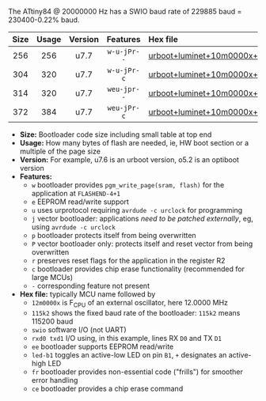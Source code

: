 The ATtiny84 @ 20000000 Hz has a SWIO baud rate of 229885 baud = 230400-0.22% baud.

|Size|Usage|Version|Features|Hex file|
|:-:|:-:|:-:|:-:|:--|
|256|256|u7.7|`w-u-jPr--`|[urboot+luminet+10m0000x++115k2_swio_rxa3_txa2_led+a4.hex](https://raw.githubusercontent.com/stefanrueger/urboot.hex/main/boards/luminet/external_oscillator/fcpu+10m0000_Hz/br++115k2_bps/urboot+luminet+10m0000x++115k2_swio_rxa3_txa2_led+a4.hex)|
|304|320|u7.7|`w-u-jPr-c`|[urboot+luminet+10m0000x++115k2_swio_rxa3_txa2_led+a4_fr_ce.hex](https://raw.githubusercontent.com/stefanrueger/urboot.hex/main/boards/luminet/external_oscillator/fcpu+10m0000_Hz/br++115k2_bps/urboot+luminet+10m0000x++115k2_swio_rxa3_txa2_led+a4_fr_ce.hex)|
|314|320|u7.7|`weu-jpr--`|[urboot+luminet+10m0000x++115k2_swio_rxa3_txa2_ee_led+a4.hex](https://raw.githubusercontent.com/stefanrueger/urboot.hex/main/boards/luminet/external_oscillator/fcpu+10m0000_Hz/br++115k2_bps/urboot+luminet+10m0000x++115k2_swio_rxa3_txa2_ee_led+a4.hex)|
|372|384|u7.7|`weu-jPr-c`|[urboot+luminet+10m0000x++115k2_swio_rxa3_txa2_ee_led+a4_fr_ce.hex](https://raw.githubusercontent.com/stefanrueger/urboot.hex/main/boards/luminet/external_oscillator/fcpu+10m0000_Hz/br++115k2_bps/urboot+luminet+10m0000x++115k2_swio_rxa3_txa2_ee_led+a4_fr_ce.hex)|

- **Size:** Bootloader code size including small table at top end
- **Usage:** How many bytes of flash are needed, ie, HW boot section or a multiple of the page size
- **Version:** For example, u7.6 is an urboot version, o5.2 is an optiboot version
- **Features:**
  + `w` bootloader provides `pgm_write_page(sram, flash)` for the application at `FLASHEND-4+1`
  + `e` EEPROM read/write support
  + `u` uses urprotocol requiring `avrdude -c urclock` for programming
  + `j` vector bootloader: applications *need to be patched externally*, eg, using `avrdude -c urclock`
  + `p` bootloader protects itself from being overwritten
  + `P` vector bootloader only: protects itself and reset vector from being overwritten
  + `r` preserves reset flags for the application in the register R2
  + `c` bootloader provides chip erase functionality (recommended for large MCUs)
  + `-` corresponding feature not present
- **Hex file:** typically MCU name followed by
  + `12m0000x` is F<sub>CPU</sub> of an external oscillator, here 12.0000 MHz
  + `115k2` shows the fixed baud rate of the bootloader: `115k2` means 115200 baud
  + `swio` software I/O (not UART)
  + `rxd0 txd1` I/O using, in this example, lines RX `D0` and TX `D1`
  + `ee` bootloader supports EEPROM read/write
  + `led-b1` toggles an active-low LED on pin `B1`, `+` designates an active-high LED
  + `fr` bootloader provides non-essential code ("frills") for smoother error handling
  + `ce` bootloader provides a chip erase command

